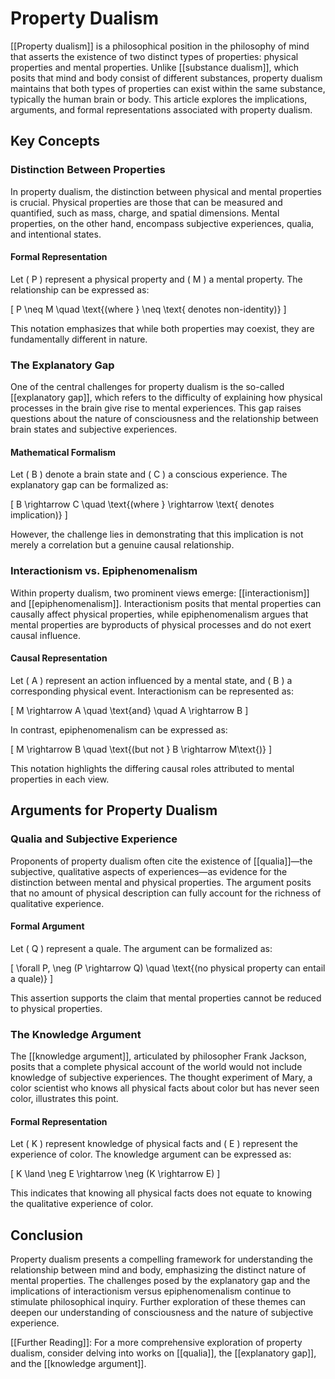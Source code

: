 
# Property Dualism

[[Property dualism]] is a philosophical position in the philosophy of mind that asserts the existence of two distinct types of properties: physical properties and mental properties. Unlike [[substance dualism]], which posits that mind and body consist of different substances, property dualism maintains that both types of properties can exist within the same substance, typically the human brain or body. This article explores the implications, arguments, and formal representations associated with property dualism.

## Key Concepts

### Distinction Between Properties

In property dualism, the distinction between physical and mental properties is crucial. Physical properties are those that can be measured and quantified, such as mass, charge, and spatial dimensions. Mental properties, on the other hand, encompass subjective experiences, qualia, and intentional states.

#### Formal Representation

Let \( P \) represent a physical property and \( M \) a mental property. The relationship can be expressed as:

\[
P \neq M \quad \text{(where } \neq \text{ denotes non-identity)}
\]

This notation emphasizes that while both properties may coexist, they are fundamentally different in nature.

### The Explanatory Gap

One of the central challenges for property dualism is the so-called [[explanatory gap]], which refers to the difficulty of explaining how physical processes in the brain give rise to mental experiences. This gap raises questions about the nature of consciousness and the relationship between brain states and subjective experiences.

#### Mathematical Formalism

Let \( B \) denote a brain state and \( C \) a conscious experience. The explanatory gap can be formalized as:

\[
B \rightarrow C \quad \text{(where } \rightarrow \text{ denotes implication)}
\]

However, the challenge lies in demonstrating that this implication is not merely a correlation but a genuine causal relationship.

### Interactionism vs. Epiphenomenalism

Within property dualism, two prominent views emerge: [[interactionism]] and [[epiphenomenalism]]. Interactionism posits that mental properties can causally affect physical properties, while epiphenomenalism argues that mental properties are byproducts of physical processes and do not exert causal influence.

#### Causal Representation

Let \( A \) represent an action influenced by a mental state, and \( B \) a corresponding physical event. Interactionism can be represented as:

\[
M \rightarrow A \quad \text{and} \quad A \rightarrow B
\]

In contrast, epiphenomenalism can be expressed as:

\[
M \rightarrow B \quad \text{(but not } B \rightarrow M\text{)}
\]

This notation highlights the differing causal roles attributed to mental properties in each view.

## Arguments for Property Dualism

### Qualia and Subjective Experience

Proponents of property dualism often cite the existence of [[qualia]]—the subjective, qualitative aspects of experiences—as evidence for the distinction between mental and physical properties. The argument posits that no amount of physical description can fully account for the richness of qualitative experience.

#### Formal Argument

Let \( Q \) represent a quale. The argument can be formalized as:

\[
\forall P, \neg (P \rightarrow Q) \quad \text{(no physical property can entail a quale)}
\]

This assertion supports the claim that mental properties cannot be reduced to physical properties.

### The Knowledge Argument

The [[knowledge argument]], articulated by philosopher Frank Jackson, posits that a complete physical account of the world would not include knowledge of subjective experiences. The thought experiment of Mary, a color scientist who knows all physical facts about color but has never seen color, illustrates this point.

#### Formal Representation

Let \( K \) represent knowledge of physical facts and \( E \) represent the experience of color. The knowledge argument can be expressed as:

\[
K \land \neg E \rightarrow \neg (K \rightarrow E)
\]

This indicates that knowing all physical facts does not equate to knowing the qualitative experience of color.

## Conclusion

Property dualism presents a compelling framework for understanding the relationship between mind and body, emphasizing the distinct nature of mental properties. The challenges posed by the explanatory gap and the implications of interactionism versus epiphenomenalism continue to stimulate philosophical inquiry. Further exploration of these themes can deepen our understanding of consciousness and the nature of subjective experience.

[[Further Reading]]: For a more comprehensive exploration of property dualism, consider delving into works on [[qualia]], the [[explanatory gap]], and the [[knowledge argument]].
